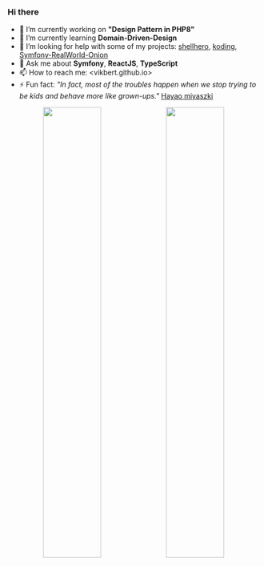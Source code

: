 ### Hi there

- 🔭 I’m currently working on **"Design Pattern in PHP8"**
- 🌱 I’m currently learning **Domain-Driven-Design**
- 🤔 I’m looking for help with some of my projects: [shellhero](https://github.com/vikbert/shellhero), [koding](https://github.com/vikbert/koding), [Symfony-RealWorld-Onion](https://github.com/vikbert/symfony-realworld-onion)
- 💬 Ask me about **Symfony**, **ReactJS**, **TypeScript**
- 📫 How to reach me: <vikbert.github.io>
- ⚡ Fun fact: _"In fact, most of the troubles happen when we stop trying to be kids and behave more like grown-ups."_ [Hayao miyaszki](https://de.wikipedia.org/wiki/Hayao_Miyazaki)

<p align="center">
  <img width="48%" src="https://github-readme-stats.vercel.app/api?username=vikbert&show_icons=true&theme=gruvbox" />
  <img width="48%" src="https://github-readme-streak-stats.herokuapp.com/?user=vikbert&theme=gruvbox" />
</p>

